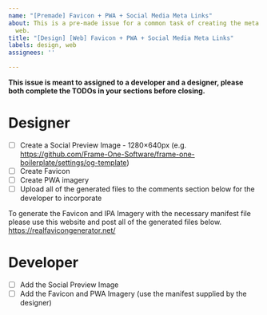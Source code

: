 ```yaml
---
name: "[Premade] Favicon + PWA + Social Media Meta Links"
about: This is a pre-made issue for a common task of creating the meta imagery for
  web.
title: "[Design] [Web] Favicon + PWA + Social Media Meta Links"
labels: design, web
assignees: ''

---
```


**This issue is meant to assigned to a developer and a designer, please both complete the TODOs in your sections before closing.**

# Designer
- [ ] Create a Social Preview Image - 1280×640px (e.g. https://github.com/Frame-One-Software/frame-one-boilerplate/settings/og-template)
- [ ] Create Favicon
- [ ] Create PWA imagery
- [ ] Upload all of the generated files to the comments section below for the developer to incorporate

To generate the Favicon and IPA Imagery with the necessary manifest file please use this website and post all of the generated files below. https://realfavicongenerator.net/

# Developer
- [ ] Add the Social Preview Image
- [ ] Add the Favicon and PWA Imagery (use the manifest supplied by the designer)
